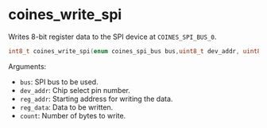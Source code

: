 # coines_write_spi
Writes 8-bit register data to the SPI device at `COINES_SPI_BUS_0`.

```C
int8_t coines_write_spi(enum coines_spi_bus bus,uint8_t dev_addr, uint8_t reg_addr, uint8_t *reg_data, uint16_t count);
```

Arguments:

- `bus`: SPI bus to be used.
- `dev_addr`: Chip select pin number.
- `reg_addr`: Starting address for writing the data.
- `reg_data`: Data to be written.
- `count`: Number of bytes to write.